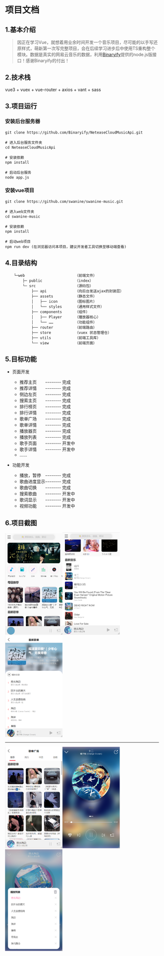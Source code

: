 # 项目文档

## 1.基本介绍

> 因正在学习Vue，就想着用业余时间开发一个音乐项目，尽可能的以手写还原样式，萌新第一次写完整项目，会在后续学习进步后中使用TS重构整个模块。数据是真实的网易云音乐的数据，利用[Binaryify](https://github.com/Binaryify/NeteaseCloudMusicApi)提供的node.js版接口！感谢Binaryify的付出！



## 2.技术栈

vue3 + vuex + vue-router + axios + vant + sass



## 3.项目运行

### 安装后台服务器

```
git clone https://github.com/Binaryify/NeteaseCloudMusicApi.git

# 进入后台服务文件夹
cd NeteaseCloudMusicApi

# 安装依赖
npm install

# 启动后台服务
node app.js
```

### 安装vue项目

```
git clone https://github.com/swanine/swanine-music.git

# 进入web文件夹
cd swanine-music

# 安装依赖
npm install

# 启动web项目
npm run dev (在浏览器访问本项目，建议开发者工具切换至移动端查看)
```



## 4.目录结构

```
	└─web                 		（前端文件）
        ├─ public         		（index）
        └─ src            		（源码包）
            ├── api       		（向后台发送ajax的封装层）
            ├── assets	  		（静态文件）
            │   ├── icon	  	（图标图片）
            │   └── styles   	（通用样式文件）
            ├── components		（组件）
            │	├── Player		（播放器核心）
            │   └── ……	  		（功能组件）
            ├── router	  		（前端路由）
            ├── store     		（vuex 状态管理仓）
            ├── utils     		（前端工具库）
            └── view      		（前端页面）
```



## 5.目标功能

- 页面开发
  - 推荐主页&emsp;&emsp;-------- 完成
  - 推荐详情&emsp;&emsp;-------- 完成
  - 侧边左页&emsp;&emsp;-------- 完成
  - 搜索主页&emsp;&emsp;-------- 完成
  - 排行榜页&emsp;&emsp;-------- 完成
  - 排行详情&emsp;&emsp;-------- 完成
  - 歌单广场&emsp;&emsp;-------- 完成
  - 歌单详情&emsp;&emsp;-------- 完成
  - 播放器页&emsp;&emsp;-------- 完成
  - 播放列表&emsp;&emsp;-------- 完成
  - 歌手页面&emsp;&emsp;-------- 开发中
  - 歌手详情&emsp;&emsp;-------- 开发中
  - ……

- 功能开发
  - 播放，暂停&emsp;-------- 完成
  - 歌曲进度显示-------- 完成
  - 歌曲切换&emsp;&emsp;-------- 完成
  - 搜索歌曲&emsp;&emsp;-------- 开发中
  - 歌词显示&emsp;&emsp;-------- 开发中
  - 视频功能&emsp;&emsp;-------- 开发中

## 6.项目截图

<img src=".\src\assets\image\1.png" style="zoom: 40%;" /><img src=".\src\assets\image\7.png" style="zoom:40%;" /><img src=".\src\assets\image\3.png" style="zoom:40%;" />

------

<img src=".\src\assets\image\5.png" style="zoom:40%;" /><img src=".\src\assets\image\2.png" style="zoom:40%;" /><img src=".\src\assets\image\4.png" style="zoom:40%;" />

